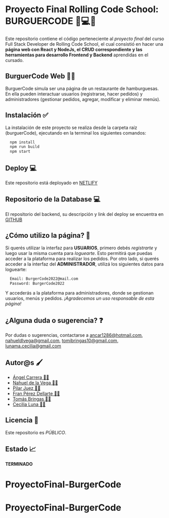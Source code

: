 # Proyecto Final Rolling Code School: BURGUERCODE 📱💻💡

Este repositorio contiene el código perteneciente al _proyecto final_ del curso Full Stack Developer de Rolling Code School, el cual consistió en hacer una **página web con React y NodeJs, el CRUD correspondiente y las herramientas para desarrollo Frontend y Backend** aprendidas en el cursado.

## BurguerCode Web 🍔🌐

BurguerCode simula ser una página de un restaurante de hamburguesas. En ella pueden interactuar usuarios (registrarse, hacer pedidos) y administradores (gestionar pedidos, agregar, modificar y eliminar menús).

## Instalación ✅

La instalación de este proyecto se realiza desde la carpeta raíz (burguerCode), ejecutando en la terminal los siguientes comandos:

```bash
  npm install
  npm run build
  npm start
```

## Deploy 💻

Este repositorio está deployado en
[NETLIFY](https://burgercode.netlify.app/)

## Repositorio de la Database 💻

El repositorio del backend, su descripción y link del deploy se encuentra en
[GITHUB](https://github.com/nahueldelavega/burgerCode-DB)

## ¿Cómo utilizo la página? 🤔

Si querés utilizar la interfaz para **USUARIOS**, primero debés _registrarte_ y luego usar la misma cuenta para _loguearte_. Esto permitirá que puedas acceder a la plataforma para realizar los pedidos. Por otro lado, si querés acceder a la interfaz del **ADMINISTRADOR**, utilizá los siguientes datos para loguearte:

```bash
  Email: BurgerCode2022@mail.com
  Password: BurgerCode2022
```

Y accederás a la plataforma para administradores, donde se gestionan usuarios, menús y pedidos. _¡Agradecemos un uso responsable de esta página!_

## ¿Alguna duda o sugerencia? ❓

Por dudas o sugerencias, contactarse a ancar1286@hotmail.com, nahueldlvega@gmail.com, tomibringas10@gmail.com, lunama.cecilia@gmail.com

## Autor@s 🖌️

- [Ángel Carrera 👨‍💻](https://github.com/ACarrera)
- [Nahuel de la Vega 👨‍💻](https://github.com/nahueldelavega)
- [Pilar Juez 👩‍💻](https://github.com/Pilijuezp)
- [Fran Pérez Dellarte 👨‍💻](https://github.com/Fperezdellarte)
- [Tomás Bringas 👨‍💻](https://github.com/TomateBringas)
- [Cecilia Luna 👩‍💻](https://github.com/MCeciliaLuna)

## Licencia 🤝

Este repositorio es _PÚBLICO_.

## Estado 📈

**TERMINADO**
# ProyectoFinal-BurgerCode
# ProyectoFinal-BurgerCode
